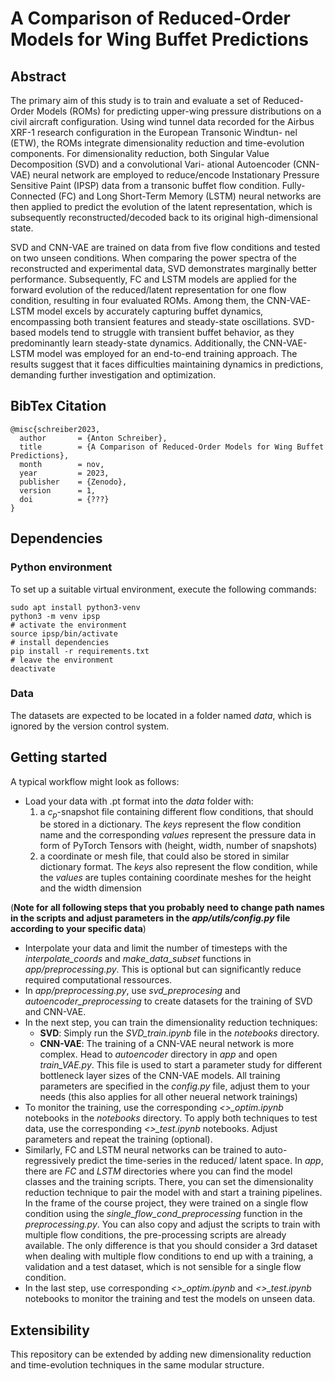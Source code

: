 # A Comparison of Reduced-Order Models for Wing Buffet Predictions
## Abstract

The primary aim of this study is to train and evaluate a set of Reduced-Order Models (ROMs) for
predicting upper-wing pressure distributions on a civil aircraft configuration. Using wind tunnel
data recorded for the Airbus XRF-1 research configuration in the European Transonic Windtun-
nel (ETW), the ROMs integrate dimensionality reduction and time-evolution components. For
dimensionality reduction, both Singular Value Decomposition (SVD) and a convolutional Vari-
ational Autoencoder (CNN-VAE) neural network are employed to reduce/encode Instationary
Pressure Sensitive Paint (IPSP) data from a transonic buffet flow condition. Fully-Connected
(FC) and Long Short-Term Memory (LSTM) neural networks are then applied to predict the
evolution of the latent representation, which is subsequently reconstructed/decoded back to its
original high-dimensional state.

SVD and CNN-VAE are trained on data from five flow conditions and tested on two unseen
conditions. When comparing the power spectra of the reconstructed and experimental data, SVD
demonstrates marginally better performance. Subsequently, FC and LSTM models are applied
for the forward evolution of the reduced/latent representation for one flow condition, resulting in
four evaluated ROMs. Among them, the CNN-VAE-LSTM model excels by accurately capturing
buffet dynamics, encompassing both transient features and steady-state oscillations. SVD-based
models tend to struggle with transient buffet behavior, as they predominantly learn steady-state
dynamics. Additionally, the CNN-VAE-LSTM model was employed for an end-to-end training
approach. The results suggest that it faces difficulties maintaining dynamics in predictions,
demanding further investigation and optimization.

## BibTex Citation

```
@misc{schreiber2023,
  author       = {Anton Schreiber},
  title        = {A Comparison of Reduced-Order Models for Wing Buffet Predictions},
  month        = nov,
  year         = 2023,
  publisher    = {Zenodo},
  version      = 1,
  doi          = {???}
}
```


## Dependencies

### Python environment

To set up a suitable virtual environment, execute the following commands:
```
sudo apt install python3-venv
python3 -m venv ipsp
# activate the environment
source ipsp/bin/activate
# install dependencies
pip install -r requirements.txt
# leave the environment
deactivate
```

### Data

The datasets are expected to be located in a folder named *data*, which is ignored by the version control system. 

## Getting started

A typical workflow might look as follows:
- Load your data with .pt format into the *data* folder with:
    1. a $c_p$-snapshot file containing different flow conditions, that should be stored in a dictionary. The *keys* represent the flow condition name and the corresponding *values* represent the pressure data in form of PyTorch Tensors with (height, width, number of snapshots)
    2. a coordinate or mesh file, that could also be stored in  similar dictionary format. The *keys* also represent the flow condition, while the *values* are tuples containing coordinate meshes for the height and the width dimension

(**Note for all following steps that you probably need to change path names in the scripts and adjust parameters in the *app/utils/config.py* file according to your specific data**)

- Interpolate your data and limit the number of timesteps with the *interpolate_coords* and *make_data_subset* functions in *app/preprocessing.py*. This is optional but can significantly reduce required computational ressources.
- In *app/preprocessing.py*, use *svd_preprocesing* and *autoencoder_preprocessing* to create datasets for the training of SVD and CNN-VAE. 
- In the next step, you can train the dimensionality reduction techniques:
    - **SVD**: Simply run the *SVD_train.ipynb* file in the *notebooks* directory.
    - **CNN-VAE**: The training of a CNN-VAE neural network is more complex. Head to *autoencoder* directory in *app* and open *train_VAE.py*. This file is used to start a parameter study for different bottleneck layer sizes of the CNN-VAE models. All training parameters are specified in the *config.py* file, adjust them to your needs (this also applies for all other neueral network trainings)
- To monitor the training, use the corresponding *<>_optim.ipynb* notebooks in the *notebooks* directory. To apply both techniques to test data, use the corresponding *<>_test.ipynb* notebooks. Adjust parameters and repeat the training (optional).
- Similarly, FC and LSTM neural networks can be trained to auto-regressively predict the time-series in the reduced/ latent space. In *app*, there are *FC* and *LSTM* directories where you can find the model classes and the training scripts. There, you can set the dimensionality reduction technique to pair the model with and start a training pipelines. In the frame of the course project, they were trained on a single flow condition using the *single_flow_cond_preprocessing* function in the *preprocessing.py*. You can also copy and adjust the scripts to train with multiple flow conditions, the pre-processing scripts are already available. The only difference is that you should consider a 3rd dataset when dealing with multiple flow conditions to end up with a training, a validation and a test dataset, which is not sensible for a single flow condition.
- In the last step, use corresponding *<>_optim.ipynb* and *<>_test.ipynb* notebooks to monitor the training and test the models on unseen data. 

## Extensibility

This repository can be extended by adding new dimensionality reduction and time-evolution techniques in the same modular structure.